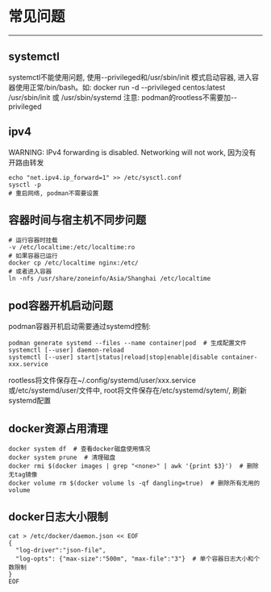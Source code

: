 # 常见问题
---

## systemctl

systemctl不能使用问题, 使用--privileged和/usr/sbin/init 模式启动容器, 进入容器使用正常/bin/bash。如: docker run -d --privileged centos:latest /usr/sbin/init 或 /usr/sbin/systemd
注意: podman的rootless不需要加--privileged

## ipv4

WARNING: IPv4 forwarding is disabled. Networking will not work, 因为没有开路由转发

```
echo "net.ipv4.ip_forward=1" >> /etc/sysctl.conf
sysctl -p
# 重启网络, podman不需要设置
```

## 容器时间与宿主机不同步问题

```
# 运行容器时挂载
-v /etc/localtime:/etc/localtime:ro  
# 如果容器已运行 
docker cp /etc/localtime nginx:/etc/
# 或者进入容器
ln -nfs /usr/share/zoneinfo/Asia/Shanghai /etc/localtime
```

## pod容器开机启动问题

podman容器开机启动需要通过systemd控制:

```
podman generate systemd --files --name container|pod  # 生成配置文件
systemctl [--user] daemon-reload
systemctl [--user] start|status|reload|stop|enable|disable container-xxx.service
```

rootless将文件保存在~/.config/systemd/user/xxx.service或/etc/systemd/user/文件中, root将文件保存在/etc/systemd/sytem/, 刷新systemd配置

## docker资源占用清理

```
docker system df  # 查看docker磁盘使用情况
docker system prune  # 清理磁盘
docker rmi $(docker images | grep "<none>" | awk '{print $3}')  # 删除无tag镜像
docker volume rm $(docker volume ls -qf dangling=true)  # 删除所有无用的volume
```

## docker日志大小限制

```
cat > /etc/docker/daemon.json << EOF
{
  "log-driver":"json-file",
  "log-opts": {"max-size":"500m", "max-file":"3"}  # 单个容器日志大小和个数限制
}
EOF
```
